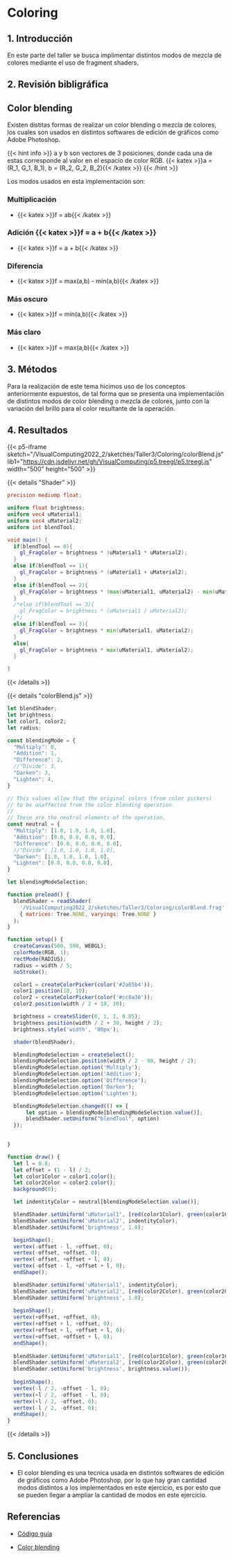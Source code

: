 # Coloring

## 1. Introducción
En este parte del taller se busca implimentar distintos modos de mezcla de colores mediante el uso de fragment shaders.

## 2. Revisión bibligráfica

## Color blending
Existen distitas formas de realizar un color blending o mezcla de colores, los cuales son usados en distintos softwares de edición de gráficos como Adobe Photoshop.

{{< hint info >}}
a y b son vectores de 3 posiciones, donde cada una de estas corresponde al valor en el espacio de color RGB. 
{{< katex >}}a = (R_1, G_1, B_1), b = (R_2, G_2, B_2){{< /katex >}}
{{< /hint >}}

Los modos usados en esta implementación son:
### Multiplicación
 * {{< katex >}}f = ab{{< /katex >}}

### Adición {{< katex >}}f = a + b{{< /katex >}}
* {{< katex >}}f = a + b{{< /katex >}}

### Diferencia
* {{< katex >}}f = max(a,b) - min(a,b){{< /katex >}}

### Más oscuro
* {{< katex >}}f = min(a,b){{< /katex >}}

### Más claro
* {{< katex >}}f = max(a,b){{< /katex >}}


## 3. Métodos

Para la realización de este tema hicimos uso de los conceptos anteriormente expuestos, de tal forma que se presenta una implementación de distintos modos de color blending o mezcla de colores, junto con la variación del brillo para el color resultante de la operación.

## 4. Resultados

{{< p5-iframe sketch="/VisualComputing2022_2/sketches/Taller3/Coloring/colorBlend.js" lib1="https://cdn.jsdelivr.net/gh/VisualComputing/p5.treegl/p5.treegl.js" width="500" height="500" >}}

{{< details "Shader" >}}
```glsl
precision mediump float;

uniform float brightness;
uniform vec4 uMaterial1;
uniform vec4 uMaterial2;
uniform int blendTool;

void main() {
  if(blendTool == 0){
    gl_FragColor = brightness * (uMaterial1 * uMaterial2);
  }
  else if(blendTool == 1){
    gl_FragColor = brightness * (uMaterial1 + uMaterial2);
  }
  else if(blendTool == 2){
    gl_FragColor = brightness * (max(uMaterial1, uMaterial2) - min(uMaterial1, uMaterial2));
  }
  /*else if(blendTool == 3){
    gl_FragColor = brightness * (uMaterial1 / uMaterial2);
  }*/
  else if(blendTool == 3){
    gl_FragColor = brightness * min(uMaterial1, uMaterial2);
  }
  else{
    gl_FragColor = brightness * max(uMaterial1, uMaterial2);
  }

}
```
{{< /details >}}

{{< details "colorBlend.js" >}}
```js
let blendShader;
let brightness;
let color1, color2;
let radius;

const blendingMode = {
  "Multiply": 0,
  "Addition": 1,
  "Difference": 2,
  //"Divide": 3,
  "Darken": 3,
  "Lighten": 4,
}

// This values allow that the original colors (from color pickers) 
// to be unaffected from the color blending operation.
//
// These are the neutral elements of the operation.
const neutral = {
  "Multiply": [1.0, 1.0, 1.0, 1.0],
  "Addition": [0.0, 0.0, 0.0, 0.0],
  "Difference": [0.0, 0.0, 0.0, 0.0],
  //"Divide": [1.0, 1.0, 1.0, 1.0],
  "Darken": [1.0, 1.0, 1.0, 1.0],
  "Lighten": [0.0, 0.0, 0.0, 0.0],
}

let blendingModeSelection;

function preload() {
  blendShader = readShader(
    '/VisualComputing2022_2/sketches/Taller3/Coloring/colorBlend.frag', 
    { matrices: Tree.NONE, varyings: Tree.NONE }
  );
}

function setup() {
  createCanvas(500, 500, WEBGL);
  colorMode(RGB, 1);
  rectMode(RADIUS);
  radius = width / 5;
  noStroke();

  color1 = createColorPicker(color('#2a65b4'));
  color1.position(10, 10);
  color2 = createColorPicker(color('#cc0a30'));
  color2.position(width / 2 + 10, 10);

  brightness = createSlider(0, 1, 1, 0.05);
  brightness.position(width / 2 + 30, height / 2);
  brightness.style('width', '80px');

  shader(blendShader);

  blendingModeSelection = createSelect();
  blendingModeSelection.position(width / 2 - 90, height / 2);
  blendingModeSelection.option('Multiply');
  blendingModeSelection.option('Addition');
  blendingModeSelection.option('Difference');
  blendingModeSelection.option('Darken');
  blendingModeSelection.option('Lighten');

  blendingModeSelection.changed(() => {
      let option = blendingMode[blendingModeSelection.value()];
      blendShader.setUniform("blendTool", option)
  });

  
}

function draw() {
  let l = 0.8;
  let offset = (1 - l) / 2;
  let color1Color = color1.color();
  let color2Color = color2.color();
  background(0);

  let indentityColor = neutral[blendingModeSelection.value()];

  blendShader.setUniform('uMaterial1', [red(color1Color), green(color1Color), blue(color1Color), 1.0]);
  blendShader.setUniform('uMaterial2', indentityColor);
  blendShader.setUniform('brightness', 1.0);

  beginShape();
  vertex(-offset - l, +offset, 0);
  vertex(-offset, +offset, 0);
  vertex(-offset, +offset + l, 0);
  vertex(-offset - l, +offset + l, 0);
  endShape();

  blendShader.setUniform('uMaterial1', indentityColor);
  blendShader.setUniform('uMaterial2', [red(color2Color), green(color2Color), blue(color2Color), 1.0]);
  blendShader.setUniform('brightness', 1.0);
  
  beginShape();
  vertex(+offset, +offset, 0);
  vertex(+offset + l, +offset, 0);
  vertex(+offset + l, +offset + l, 0);
  vertex(+offset, +offset + l, 0);
  endShape();
  
  blendShader.setUniform('uMaterial1', [red(color1Color), green(color1Color), blue(color1Color), 1.0]);
  blendShader.setUniform('uMaterial2', [red(color2Color), green(color2Color), blue(color2Color), 1.0]);
  blendShader.setUniform('brightness', brightness.value());
  
  beginShape();
  vertex(-l / 2, -offset - l, 0);
  vertex(+l / 2, -offset - l, 0);
  vertex(+l / 2, -offset, 0);
  vertex(-l / 2, -offset, 0);
  endShape();
}
```

{{< /details >}}

## 5. Conclusiones
 * El color blending es una tecnica usada en distintos softwares de edición de gráficos como  Adobe Photoshop, por lo que hay gran cantidad modos distintos a los implementados en este ejercicio, es por esto que se pueden llegar a ampliar la cantidad de modos en este ejercicio.


## Referencias

* [Código guía](https://visualcomputing.github.io/docs/shaders/coloring/)

* [Color blending](https://en.wikipedia.org/wiki/Blend_modes)